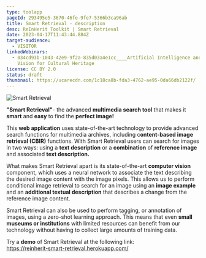 ```yaml
---
type: toolapp
pageId: 293495e5-3670-46fe-9fe7-5366b3ca96ab
title: Smart Retrieval - description
desc: ReInHerit Toolkit | Smart Retrieval
date: 2023-04-17T11:43:44.884Z
target-audience:
  - VISITOR
linkedWebinars:
  - 034cd93b-1043-42e9-9f2a-835d03a4e1cc____Artificial Intelligence and Computer
    Vision for Cultural Heritage
license: CC BY 2.0
status: draft
thumbnail: https://ucarecdn.com/1c18ca8b-fda3-4762-ae95-0da66db2122f/
---
```



![Smart Retrieval](https://ucarecdn.com/dfb81d5a-bcb6-42f4-89c1-58acdf766839/ "Smart Retrieval")

**"Smart Retrieval"**- the advanced **multimedia search tool** that makes it **smart** and **easy** to find the **perfect image!**

This **web application** uses state-of-the-art technology to provide advanced search functions for multimedia archives, including c**ontent-based image retrieval (CBIR)** functions. With Smart Retrieval users can search for images in two ways: using a **text description** or a **combination** of **reference image** and associated **text description.**

What makes Smart Retrieval apart is its state-of-the-art **computer vision** component, which uses a neural network to associate the text describing the desired image content with the image pixels. This allows us to perform conditional image retrieval to search for an image using an **image example** and an **additional textual description** that describes a change from the reference image content.

Smart Retrieval can also be used to perform tagging, or annotation of images, using a zero-shot learning approach. This means that even **small museums or institutions** with limited resources can benefit from our technology without having to collect large amounts of training data.

Try a **demo**  of  Smart Retrieval at the following link:\
[https://reinherit-smart-retrie​val.herokuapp.com/](https://reinherit-smart-retrieval.herokuapp.com/)